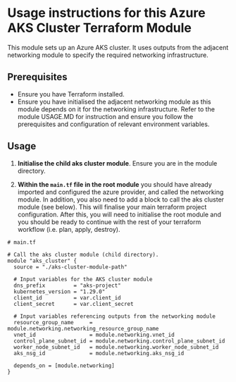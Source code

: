 # Usage instructions for this Azure AKS Cluster Terraform Module

This module sets up an Azure AKS cluster. It uses outputs from the adjacent networking module to specify the required networking infrastructure.

## Prerequisites

- Ensure you have Terraform installed.
- Ensure you have initialised the adjacent networking module as this module depends on it for the networking infrastructure. Refer to the module USAGE.MD for instruction and ensure you follow the prerequisites and configuration of relevant environment variables.

## Usage

1. **Initialise the child aks cluster module**. Ensure you are in the module directory.

2. **Within the `main.tf` file in the root module** you should have already imported and configured the azure provider, and called the networking module. In addition, you also need to add a block to call the aks cluster module (see below). This will finalise your main terraform project configuration. After this, you will need to initialise the root module and you should be ready to continue with the rest of your terraform workflow (i.e. plan, apply, destroy).

```hcl
# main.tf

# Call the aks cluster module (child directory).
module "aks_cluster" {
  source = "./aks-cluster-module-path"

  # Input variables for the AKS cluster module
  dns_prefix         = "aks-project"
  kubernetes_version = "1.29.0"
  client_id          = var.client_id
  client_secret      = var.client_secret

  # Input variables referencing outputs from the networking module
  resource_group_name     = module.networking.networking_resource_group_name
  vnet_id                 = module.networking.vnet_id
  control_plane_subnet_id = module.networking.control_plane_subnet_id
  worker_node_subnet_id   = module.networking.worker_node_subnet_id
  aks_nsg_id              = module.networking.aks_nsg_id

  depends_on = [module.networking]
}
